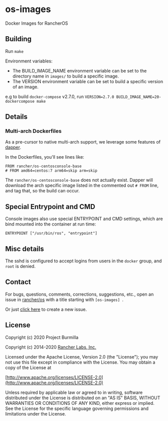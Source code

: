 # os-images
Docker Images for RancherOS

## Building

Run `make`

Environment variables:

- The BUILD_IMAGE_NAME environment variable can be set to the directory name in `images/` to build a specific image.
- The VERSION environment variable can be set to build a specific version of an image.

e.g to build `docker-compose` v2.7.0, run `VERSION=2.7.0 BUILD_IMAGE_NAME=20-dockercompose make`

## Details

### Multi-arch Dockerfiles

As a pre-cursor to native multi-arch support, we leverage some features of
[dapper](https://github.com/burmilla/dapper).

In the Dockerfiles, you'll see lines like:

```
FROM rancher/os-centosconsole-base
# FROM amd64=centos:7 arm64=skip arm=skip
```

The `rancher/os-centosconsole-base` does not actually exist. Dapper will download the
arch specific image listed in the commented out `# FROM` line, and tag that, so the
build can occur.

## Special Entrypoint and CMD

Console images also use special ENTRYPOINT and CMD settings, which are bind mounted
into the container at run time:

```
ENTRYPOINT ["/usr/bin/ros", "entrypoint"]
```

## Misc details

The sshd is configured to accept logins from users in the `docker` group, and `root` is denied.

## Contact
For bugs, questions, comments, corrections, suggestions, etc., open an issue in
 [rancher/os](//github.com/burmilla/os/issues) with a title starting with `[os-images] `.

Or just [click here](//github.com/burmilla/os/issues/new?title=%5Bos-images%5D%20) to create a new issue.

## License

Copyright (c) 2020 Project Burmilla

Copyright (c) 2014-2020 [Rancher Labs, Inc.](http://rancher.com)

Licensed under the Apache License, Version 2.0 (the "License");
you may not use this file except in compliance with the License.
You may obtain a copy of the License at

[http://www.apache.org/licenses/LICENSE-2.0](http://www.apache.org/licenses/LICENSE-2.0)

Unless required by applicable law or agreed to in writing, software
distributed under the License is distributed on an "AS IS" BASIS,
WITHOUT WARRANTIES OR CONDITIONS OF ANY KIND, either express or implied.
See the License for the specific language governing permissions and
limitations under the License.
